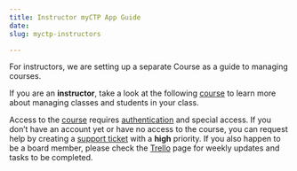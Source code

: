 ```yaml
---
title: Instructor myCTP App Guide
date: 
slug: myctp-instructors

---
```

For instructors, we are setting up a separate Course as a guide to managing courses.

If you are an **instructor**, take a look at the following [course](https://ctpacademy.org/app/v1/course/view.php?id=7) to learn more about managing classes and students in your class.

Access to the [course](https://ctpacademy.org/app/v1/course/view.php?id=7) requires [authentication](/iam) and special access. If you don’t have an account yet or have no access to the course, you can request help by creating a [support ticket](https://help.ctpethiopia.org/portal/en/newticket) with a **high** priority. If you also happen to be a board member, please check the [Trello](https://trello.com/ctp147/) page for weekly updates and tasks to be completed.